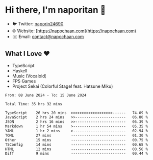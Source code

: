 # Hi there, I'm naporitan 👋

- 🐦 Twitter: [naporin24690](https://twitter.com/naporin24690)
- 🌐 Website: [https://napochaan.com](https://napochaan.com)
- ✉️ Email: [contact@napochaan.com](mailto:contact@napochaan.com)

## What I Love ❤️
- TypeScript
- Haskell
- Music (Vocaloid)
- FPS Games
- Project Sekai (Colorful Stage! feat. Hatsune Miku)

<!--START_SECTION:waka-->

```txt
From: 08 June 2024 - To: 15 June 2024

Total Time: 35 hrs 32 mins

TypeScript    26 hrs 20 mins  >>>>>>>>>>>>>>>>>>>------   74.09 %
JavaScript    2 hrs 24 mins   >>-----------------------   06.80 %
JSON          2 hrs 16 mins   >>-----------------------   06.39 %
Markdown      1 hr 54 mins    >------------------------   05.35 %
YAML          1 hr 2 mins     >------------------------   02.94 %
TOML          27 mins         -------------------------   01.30 %
Other         15 mins         -------------------------   00.75 %
TSConfig      14 mins         -------------------------   00.68 %
HTML          12 mins         -------------------------   00.58 %
Diff          9 mins          -------------------------   00.44 %
```

<!--END_SECTION:waka-->

